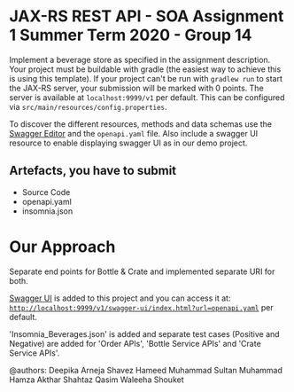 # JAX-RS REST API - SOA Assignment 1 Summer Term 2020 - Group 14

Implement a beverage store as specified in the assignment description.
Your project must be buildable with gradle (the easiest way to achieve this is using this template).
If your project can't be run with `gradlew run` to start the JAX-RS server, your submission will be marked with 0 points.
The server is available at `localhost:9999/v1` per default. 
This can be configured via `src/main/resources/config.properties`.
 
To discover the different resources, methods and data schemas use the [Swagger Editor](https://editor.swagger.io/#) and the `openapi.yaml` file.
Also include a swagger UI resource to enable displaying swagger UI as in our demo project.

## Artefacts, you have to submit
- Source Code
- openapi.yaml
- insomnia.json

# Our Approach

Separate end points for Bottle & Crate and implemented separate URI for both.

[Swagger UI](https://swagger.io/tools/swagger-ui/) is added to this project and you can access it at: [`http://localhost:9999/v1/swagger-ui/index.html?url=openapi.yaml`](http://localhost:9999/v1/swagger-ui/index.html?url=openapi.yaml) per default.

'Insomnia_Beverages.json' is added and separate test cases (Positive and Negative) are added for 'Order APIs',
'Bottle Service APIs' and 'Crate Service APIs'.

@authors:
Deepika Arneja
Shavez Hameed
Muhammad Sultan
Muhammad Hamza Akthar
Shahtaz Qasim
Waleeha Shouket
